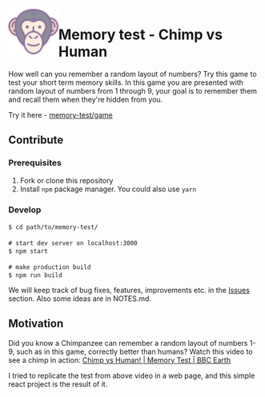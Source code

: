 <img src="/public/chimp-favicon.png" width="100" style="float:left">

# Memory test - Chimp vs Human

How well can you remember a random layout of numbers? Try this game to test your short term memory skills. In this game you are presented with random layout of numbers from 1 through 9, your goal is to remember them and recall them when they're hidden from you.

Try it here - [memory-test/game](jan25.github.io/memory-test/build)

## Contribute

### Prerequisites

1. Fork or clone this repository
2. Install `npm` package manager. You could also use `yarn`

### Develop

```
$ cd path/to/memory-test/

# start dev server on localhost:3000
$ npm start

# make production build
$ npm run build
```

We will keep track of bug fixes, features, improvements etc. in the [Issues](TODO) section. Also some ideas are in NOTES.md.

## Motivation

Did you know a Chimpanzee can remember a random layout of numbers 1-9, such as in this game, correctly better than humans? Watch this video to see a chimp in action: [Chimp vs Human! | Memory Test | BBC Earth
](https://www.youtube.com/watch?v=zsXP8qeFF6A)

I tried to replicate the test from above video in a web page, and this simple react project is the result of it.
